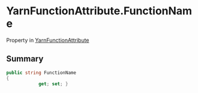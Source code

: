 # YarnFunctionAttribute.FunctionName

Property in [YarnFunctionAttribute](/api/csharp/yarn.unity.yarnfunctionattribute.md)

## Summary



```csharp
public string FunctionName
{
            get; set; }
```

